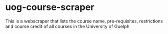 # uog-course-scraper
 This is a webscraper that lists the course name, pre-requisites, restrictions and course credit of all courses in the University of Guelph.
